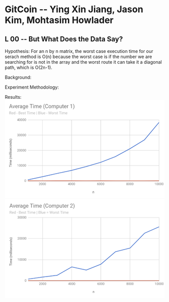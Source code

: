 # GitCoin -- Ying Xin Jiang, Jason Kim, Mohtasim Howlader
## L 00 -- But What Does the Data Say?
Hypothesis: For an n by n matrix, the worst case execution time for our serach method is O(n) because the worst case is if the number we are searching for is not in the array and the worst route it can take it a diagonal path, which is O(2n-1). 

Background: 


Experiment Methodology:


Results:
![](Pictures/graph1.PNG)
![](Pictures/graph2.PNG)


